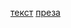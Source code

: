 [текст](https://docs.google.com/document/d/1YxOO5HTKSfOV-i1vY0k4Gv2vUYFuv7m5/edit?usp=share_link&ouid=110020821799243183881&rtpof=true&sd=true)
[преза](https://drive.google.com/file/d/1qdoz0QcnWQjvVPYN2P1oO9XFEziNFKFO/view?usp=sharing)
